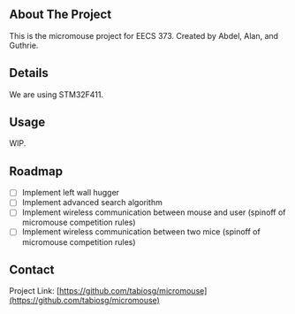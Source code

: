 <!-- ABOUT THE PROJECT -->
## About The Project

This is the micromouse project for EECS 373. Created by Abdel, Alan, and Guthrie.

<!-- Details -->
## Details

We are using STM32F411. 

<!-- USAGE EXAMPLES -->
## Usage

WIP.

<!-- ROADMAP -->
## Roadmap

- [ ] Implement left wall hugger
- [ ] Implement advanced search algorithm
- [ ] Implement wireless communication between mouse and user (spinoff of micromouse competition rules)
- [ ] Implement wireless communication between two mice (spinoff of micromouse competition rules)

<!-- CONTACT -->
## Contact

Project Link: [https://github.com/tabiosg/micromouse](https://github.com/tabiosg/micromouse)
